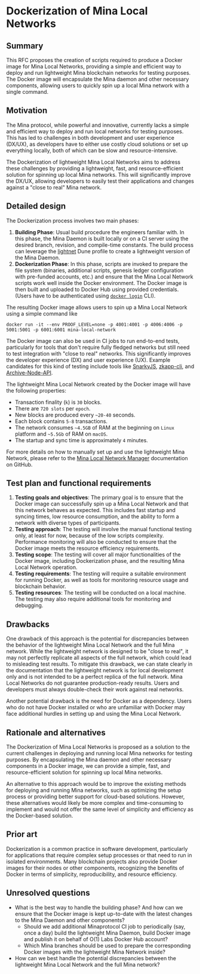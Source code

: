 # Dockerization of Mina Local Networks

## Summary

This RFC proposes the creation of scripts required to produce a Docker image for Mina Local Networks, providing a simple and efficient way to deploy and run lightweight Mina blockchain networks for testing purposes. The Docker image will encapsulate the Mina daemon and other necessary components, allowing users to quickly spin up a local Mina network with a single command.

## Motivation

The Mina protocol, while powerful and innovative, currently lacks a simple and efficient way to deploy and run local networks for testing purposes. This has led to challenges in both development and user experience (DX/UX), as developers have to either use costly cloud solutions or set up everything locally, both of which can be slow and resource-intensive.

The Dockerization of lightweight Mina Local Networks aims to address these challenges by providing a lightweight, fast, and resource-efficient solution for spinning up local Mina networks. This will significantly improve the DX/UX, allowing developers to easily test their applications and changes against a "close to real" Mina network.

## Detailed design

The Dockerization process involves two main phases:

1. **Building Phase**: Usual build procedure the engineers familiar with. In this phase, the Mina Daemon is built locally or on a CI server using the desired branch, revision, and compile-time constants. The build process can leverage the [lightnet](https://github.com/MinaProtocol/mina/blob/4e0b324912017c3ff576704ee397ade3d9bda412/src/config/lightnet.mlh) Dune profile to create a lightweight version of the Mina Daemon.
2. **Dockerization Phase**: In this phase, scripts are invoked to prepare the file system (binaries, additional scripts, genesis ledger configuration with pre-funded accounts, etc.) and ensure that the Mina Local Network scripts work well inside the Docker environment. The Docker image is then built and uploaded to Docker Hub using provided credentials. (Users have to be authenticated using [`docker login`](https://docs.docker.com/engine/reference/commandline/login/) CLI).

The resulting Docker image allows users to spin up a Mina Local Network using a simple command like

```shell
docker run -it --env PROOF_LEVEL=none -p 4001:4001 -p 4006:4006 -p 5001:5001 -p 6001:6001 mina-local-network
```

The Docker image can also be used in CI jobs to run end-to-end tests, particularly for tools that don't require fully fledged networks but still need to test integration with "close to real" networks. This significantly improves the developer experience (DX) and user experience (UX). Example candidates for this kind of testing include tools like [SnarkyJS](https://github.com/o1-labs/snarkyjs), [zkapp-cli](https://github.com/o1-labs/zkapp-cli), and [Archive-Node-API](https://github.com/o1-labs/Archive-Node-API).

The lightweight Mina Local Network created by the Docker image will have the following properties:

- Transaction finality (`k`) is `30` blocks.
- There are `720 slots` per `epoch`.
- New blocks are produced every `~20-40` seconds.
- Each block contains `5-8` transactions.
- The network consumes `~4.5GB` of RAM at the beginning on `Linux` platform and `~5.5Gb` of RAM on `macOS`.
- The startup and sync time is approximately `4` minutes.

For more details on how to manually set up and use the lightweight Mina Network, please refer to the [Mina Local Network Manager](https://github.com/MinaProtocol/mina/tree/rampup/scripts/mina-local-network#mina-lightweight-network) documentation on GitHub.

## Test plan and functional requirements

1. **Testing goals and objectives**: The primary goal is to ensure that the Docker image can successfully spin up a Mina Local Network and that this network behaves as expected. This includes fast startup and syncing times, low resource consumption, and the ability to form a network with diverse types of participants.
2. **Testing approach**: The testing will involve the manual functional testing only, at least for now, because of the low scripts complexity. Performance monitoring will also be conducted to ensure that the Docker image meets the resource efficiency requirements.
3. **Testing scope**: The testing will cover all major functionalities of the Docker image, including Dockerization phase, and the resulting Mina Local Network operation.
4. **Testing requirements**: The testing will require a suitable environment for running Docker, as well as tools for monitoring resource usage and blockchain behavior.
5. **Testing resources**: The testing will be conducted on a local machine. The testing may also require additional tools for monitoring and debugging.

## Drawbacks

One drawback of this approach is the potential for discrepancies between the behavior of the lightweight Mina Local Network and the full Mina network. While the lightweight network is designed to be "close to real", it may not perfectly replicate all aspects of the full network, which could lead to misleading test results. To mitigate this drawback, we can state clearly in the documentation that the lightweight network is for local development only and is not intended to be a perfect replica of the full network. Mina Local Networks do not guarantee production-ready results. Users and developers must always double-check their work against real networks.

Another potential drawback is the need for Docker as a dependency. Users who do not have Docker installed or who are unfamiliar with Docker may face additional hurdles in setting up and using the Mina Local Network.

## Rationale and alternatives

The Dockerization of Mina Local Networks is proposed as a solution to the current challenges in deploying and running local Mina networks for testing purposes. By encapsulating the Mina daemon and other necessary components in a Docker image, we can provide a simple, fast, and resource-efficient solution for spinning up local Mina networks.

An alternative to this approach would be to improve the existing methods for deploying and running Mina networks, such as optimizing the setup process or providing better support for cloud-based solutions. However, these alternatives would likely be more complex and time-consuming to implement and would not offer the same level of simplicity and efficiency as the Docker-based solution.

## Prior art

Dockerization is a common practice in software development, particularly for applications that require complex setup processes or that need to run in isolated environments. Many blockchain projects also provide Docker images for their nodes or other components, recognizing the benefits of Docker in terms of simplicity, reproducibility, and resource efficiency.

## Unresolved questions

- What is the best way to handle the building phase? And how can we ensure that the Docker image is kept up-to-date with the latest changes to the Mina Daemon and other components?
  - Should we add additional Minaprotocol CI job to periodically (say, once a day) build the lightweight Mina Daemon, build Docker image and publish it on behalf of O(1) Labs Docker Hub account?
  - Which Mina branches should be used to prepare the corresponding Docker images with the lightweight Mina Network inside?
- How can we best handle the potential discrepancies between the lightweight Mina Local Network and the full Mina network?

